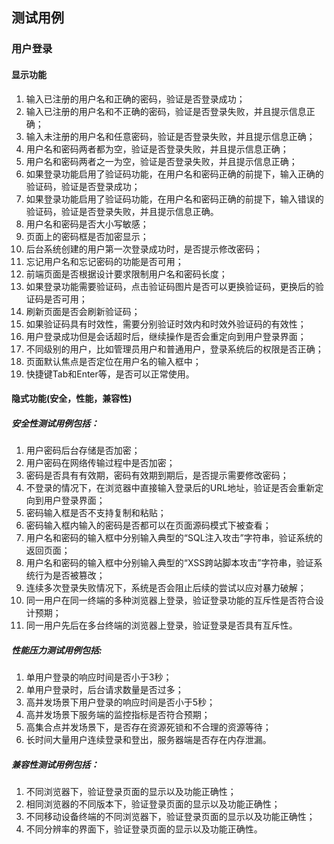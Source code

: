 ## 测试用例

### 用户登录

#### 显示功能

1. 输入已注册的用户名和正确的密码，验证是否登录成功；
2. 输入已注册的用户名和不正确的密码，验证是否登录失败，并且提示信息正确；
3. 输入未注册的用户名和任意密码，验证是否登录失败，并且提示信息正确；
4. 用户名和密码两者都为空，验证是否登录失败，并且提示信息正确；
5. 用户名和密码两者之一为空，验证是否登录失败，并且提示信息正确；
6. 如果登录功能启用了验证码功能，在用户名和密码正确的前提下，输入正确的验证码，验证是否登录成功；
7. 如果登录功能启用了验证码功能，在用户名和密码正确的前提下，输入错误的验证码，验证是否登录失败，并且提示信息正确。
8. 用户名和密码是否大小写敏感；
9. 页面上的密码框是否加密显示；
10. 后台系统创建的用户第一次登录成功时，是否提示修改密码；
11. 忘记用户名和忘记密码的功能是否可用；
12. 前端页面是否根据设计要求限制用户名和密码长度；
13. 如果登录功能需要验证码，点击验证码图片是否可以更换验证码，更换后的验证码是否可用；
14. 刷新页面是否会刷新验证码；
15. 如果验证码具有时效性，需要分别验证时效内和时效外验证码的有效性；
16. 用户登录成功但是会话超时后，继续操作是否会重定向到用户登录界面；
17. 不同级别的用户，比如管理员用户和普通用户，登录系统后的权限是否正确；
18. 页面默认焦点是否定位在用户名的输入框中；
19. 快捷键Tab和Enter等，是否可以正常使用。

#### 隐式功能(安全，性能，兼容性)

##### 安全性测试用例包括：

1. 用户密码后台存储是否加密；
2. 用户密码在网络传输过程中是否加密；
3. 密码是否具有有效期，密码有效期到期后，是否提示需要修改密码；
4. 不登录的情况下，在浏览器中直接输入登录后的URL地址，验证是否会重新定向到用户登录界面；
5. 密码输入框是否不支持复制和粘贴；
6. 密码输入框内输入的密码是否都可以在页面源码模式下被查看；
7. 用户名和密码的输入框中分别输入典型的“SQL注入攻击”字符串，验证系统的返回页面；
8. 用户名和密码的输入框中分别输入典型的“XSS跨站脚本攻击”字符串，验证系统行为是否被篡改；
9. 连续多次登录失败情况下，系统是否会阻止后续的尝试以应对暴力破解；
10. 同一用户在同一终端的多种浏览器上登录，验证登录功能的互斥性是否符合设计预期；
11. 同一用户先后在多台终端的浏览器上登录，验证登录是否具有互斥性。

##### 性能压力测试用例包括:
1. 单用户登录的响应时间是否小于3秒；
2. 单用户登录时，后台请求数量是否过多；
3. 高并发场景下用户登录的响应时间是否小于5秒；
4. 高并发场景下服务端的监控指标是否符合预期；
5. 高集合点并发场景下，是否存在资源死锁和不合理的资源等待；
6. 长时间大量用户连续登录和登出，服务器端是否存在内存泄漏。

##### 兼容性测试用例包括：
1. 不同浏览器下，验证登录页面的显示以及功能正确性；
2. 相同浏览器的不同版本下，验证登录页面的显示以及功能正确性；
3. 不同移动设备终端的不同浏览器下，验证登录页面的显示以及功能正确性；
4. 不同分辨率的界面下，验证登录页面的显示以及功能正确性。